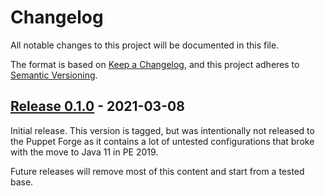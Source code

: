 # Changelog

All notable changes to this project will be documented in this file.

The format is based on [Keep a Changelog](https://keepachangelog.com/en/1.0.0/),
and this project adheres to [Semantic Versioning](https://semver.org/spec/v2.0.0.html).


## [Release 0.1.0] - 2021-03-08

Initial release. This version is tagged, but was intentionally not released to
the Puppet Forge as it contains a lot of untested configurations that broke
with the move to Java 11 in PE 2019.

Future releases will remove most of this content and start from a tested base.


[Release 0.1.0]: https://github.com/Sharpie/puppet-pbug/compare/8b3312f...0.1.0
